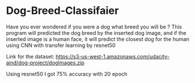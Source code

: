 # Dog-Breed-Classifaier
Have you ever wondered if you were a dog what breed you will be ? This program will predicted the dog breed by the inserted dog image, and if the inserted image is a human face, it will predict the closest dog for the human using CNN with transfer learning by resnet50






Link for the dataset: https://s3-us-west-1.amazonaws.com/udacity-aind/dog-project/dogImages.zip





Using resnet50 
I got 75% accuracy with 20 epoch
